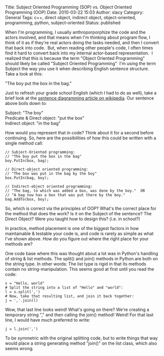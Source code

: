 Title: Subject Oriented Programming (SOP) vs. Object Oriented Programming (OOP)
Date: 2010-03-22 15:03
Author: slacy
Category: General
Tags: c++, direct object, indirect object, object-oriented, programming, python, subject-oriented
Status: published

When I'm programming, I usually anthroporporphize the code and the
actors involved, and that means when I'm thinking about program flow, I
think of it as if they're real actors doing the tasks needed, and then I
convert that back into code.  But, when reading other people's code, I
often times find it hard to convert back into my internal actor-based
representation.  I realized that this is because the term "Object
Oriented Programming" should likely be called "Subject Oriented
Programming"  I'm using the term Subject the way you use it when
describing English sentence structure.  Take a look at this:

"The boy put the box in the bag."

Just to refresh your grade school English (which I had to do as well),
take a brief look at the [sentence diagramming article on
wikipedia](http://en.wikipedia.org/wiki/Sentence_diagram). Our sentence
above boils down to:

Subject: "The boy"  
Predicate & Direct object: "put the box"  
Indirect object: "in the bag"

How would you represent that in code? Think about it for a second before
continuing. So, here are the possibilities of how this could be written
with a single method call:

    // Subject-Oriented programming:
    // "The boy put the box in the bag"
    boy.PutIn(box, bag);

    // Direct-object oriented programming:
    // "The box was put in the bag by the boy"
    box.PutIn(bag, boy);

    // Indirect-object oriented programming:
    // "The bag, to which was added a box, was done by the boy."  OR
    // "A bag now has a box that was put there by the boy."
    bag.AddTo(box, boy);

So, which is correct via the principles of OOP? What's the correct place
for the method that does the work? Is it on the Subject of the sentence?
The Direct Object? Were you taught how to design this? (i.e. in school?)

In practice, method placement is one of the biggest factors in how
maintainable & testable your code is, and code is rarely as simple as
what I've shown above. How do you figure out where the right place for
your methods are?

One code base where this was thought about a lot was in Python's
handling of string & list methods. The split() and join() methods in
Python are both on the string type. In other words: The list type is
rigid in that its methods contain no string-manipulation. This seems
good at first until you read the code:

    s = "Hello, world"
    # Split the string into a list of "Hello" and "world":
    l = s.split(',')
    # Now, take that resulting list, and join it back together:
    j = ','.join(l)

Wow, that last line looks weird! What's going on there? We're creating a
temporary string "," and then calling the join() method! Weird! For that
last line, I would have much preferred to write:

    j = l.join(',')

To be symmetric with the original splitting code, but to write things
that way would place a string generating method "join()" on the list
class, which also seems wrong.

